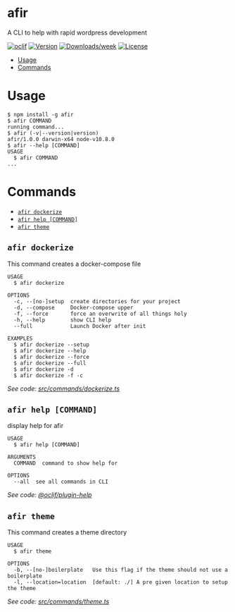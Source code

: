 afir
====

A CLI to help with rapid wordpress development

[![oclif](https://img.shields.io/badge/cli-oclif-brightgreen.svg)](https://oclif.io)
[![Version](https://img.shields.io/npm/v/afir.svg)](https://npmjs.org/package/afir)
[![Downloads/week](https://img.shields.io/npm/dw/afir.svg)](https://npmjs.org/package/afir)
[![License](https://img.shields.io/npm/l/afir.svg)](https://github.com/Pridestalker/afir/blob/master/package.json)

<!-- toc -->
* [Usage](#usage)
* [Commands](#commands)
<!-- tocstop -->
# Usage
<!-- usage -->
```sh-session
$ npm install -g afir
$ afir COMMAND
running command...
$ afir (-v|--version|version)
afir/1.0.0 darwin-x64 node-v10.8.0
$ afir --help [COMMAND]
USAGE
  $ afir COMMAND
...
```
<!-- usagestop -->
# Commands
<!-- commands -->
* [`afir dockerize`](#afir-dockerize)
* [`afir help [COMMAND]`](#afir-help-command)
* [`afir theme`](#afir-theme)

## `afir dockerize`

This command creates a docker-compose file

```
USAGE
  $ afir dockerize

OPTIONS
  -c, --[no-]setup  create directories for your project
  -d, --compose     Docker-compose upper
  -f, --force       force an overwrite of all things holy
  -h, --help        show CLI help
  --full            Launch Docker after init

EXAMPLES
  $ afir dockerize --setup
  $ afir dockerize --help
  $ afir dockerize --force
  $ afir dockerize --full
  $ afir dockerize -d
  $ afir dockerize -f -c
```

_See code: [src/commands/dockerize.ts](https://github.com/Pridestalker/afir/blob/v1.0.0/src/commands/dockerize.ts)_

## `afir help [COMMAND]`

display help for afir

```
USAGE
  $ afir help [COMMAND]

ARGUMENTS
  COMMAND  command to show help for

OPTIONS
  --all  see all commands in CLI
```

_See code: [@oclif/plugin-help](https://github.com/oclif/plugin-help/blob/v2.1.1/src/commands/help.ts)_

## `afir theme`

This command creates a theme directory

```
USAGE
  $ afir theme

OPTIONS
  -b, --[no-]boilerplate   Use this flag if the theme should not use a boilerplate
  -l, --location=location  [default: ./] A pre given location to setup the theme
```

_See code: [src/commands/theme.ts](https://github.com/Pridestalker/afir/blob/v1.0.0/src/commands/theme.ts)_
<!-- commandsstop -->
